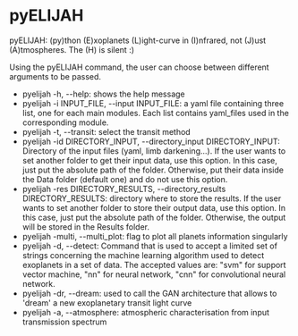 # pyELIJAH
pyELIJAH:
(py)thon (E)xoplanets (L)ight-curve in (I)nfrared, not (J)ust (A)tmospheres. The (H) is silent :)

Using the pyELIJAH command, the user can choose between different arguments to be passed.
- pyelijah -h, --help: shows the help message
- pyelijah -i INPUT_FILE, --input INPUT_FILE: a yaml file containing three list, one for each main modules. Each list contains yaml_files used in the corresponding module.
- pyelijah -t, --transit: select the transit method
- pyelijah -id DIRECTORY_INPUT, --directory_input DIRECTORY_INPUT: Directory of the input files (yaml, limb darkening...). If the user wants to set another folder to get their input data, use this option. In this case, just put the absolute path of the folder. Otherwise, put their data inside the Data folder (default one) and do not use this option.
- pyelijah -res DIRECTORY_RESULTS, --directory_results DIRECTORY_RESULTS: directory where to store the results. If the user wants to set another folder to store their output data, use this option. In this case, just put the absolute path of the folder. Otherwise, the output will be stored in the Results folder.
- pyelijah -multi, --multi_plot: flag to plot all planets information singularly
- pyelijah -d, --detect: Command that is used to accept a limited set of strings concerning the machine learning algorithm used to detect exoplanets in a set of data. The accepted values are: "svm" for support vector machine, "nn" for neural network, "cnn" for convolutional neural network.
- pyelijah -dr, --dream: used to call the GAN architecture that allows to 'dream' a new exoplanetary transit light curve
- pyelijah -a, --atmosphere: atmospheric characterisation from input transmission spectrum
